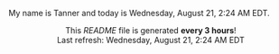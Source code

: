 My name is Tanner and today is Wednesday, August 21, 2:24 AM EDT.

<p align="center">This <i>README</i> file is generated <b>every 3 hours</b>!</br>Last refresh: Wednesday, August 21, 2:24 AM EDT<br /></p>
